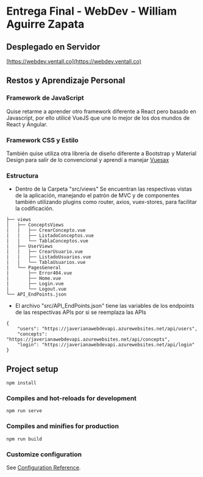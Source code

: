 # Entrega Final - WebDev - William Aguirre Zapata

## Desplegado en Servidor
[https://webdev.ventall.co](https://webdev.ventall.co)
## Restos y Aprendizaje Personal
### Framework de JavaScript
Quise retarme a aprender otro framework diferente a React pero basado en Javascript, por ello utilicé VueJS que une lo mejor de los dos mundos de React y Ángular.
### Framework CSS y Estilo
También quise utiliza otra librería de diseño diferente a Bootstrap y Material Design para salir de lo convencional y aprendí a manejar [Vuesax](https://github.com/lusaxweb/vuesax)
### Estructura
- Dentro de la Carpeta "src/views" Se encuentran las respectivas vistas de la aplicación, manejando el patrón de MVC y de componentes también utilizando plugins como router, axios, vuex-stores, para facilitar la codificación.
```
├── views
│   ├── ConceptsViews
|   |   ├── CrearConcepto.vue
|   |   ├── ListadoConceptos.vue
|   |   └── TablaConceptos.vue
|   ├── UserViews
|   |   ├── CrearUsuario.vue
|   |   ├── ListadoUsuarios.vue
|   |   └── TablaUsuarios.vue
|   └── PagesGeneral
|       ├── Error404.vue
|       ├── Home.vue
|       ├── Login.vue
|       └── Logout.vue
└── API_EndPoints.json
```
- El archivo "src/API_EndPoints.json" tiene las variables de los endpoints de las respectivas APIs por si se reemplaza las APIs 
```
{
    "users": "https://javerianawebdevapi.azurewebsites.net/api/users",
    "concepts": "https://javerianawebdevapi.azurewebsites.net/api/concepts",
    "login": "https://javerianawebdevapi.azurewebsites.net/api/login"
}
```
## Project setup
```
npm install
```

### Compiles and hot-reloads for development
```
npm run serve
```

### Compiles and minifies for production
```
npm run build
```

### Customize configuration
See [Configuration Reference](https://cli.vuejs.org/config/).

